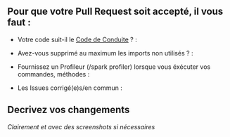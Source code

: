 ## Pour que votre Pull Request soit accepté, il vous faut :
* Votre code suit-il le [Code de Conduite](https://github.com/ServerOpenMC/PluginV2/blob/master/CODE_OF_CONDUCT.md) ? :
* Avez-vous supprimé au maximum les imports non utilisés ? :
* Fournissez un Profileur (/spark profiler) lorsque vous éxécuter vos commandes, méthodes :

* Les Issues corrigé(e)s/en commun : 

## Decrivez vos changements
*Clairement et avec des screenshots si nécessaires*
